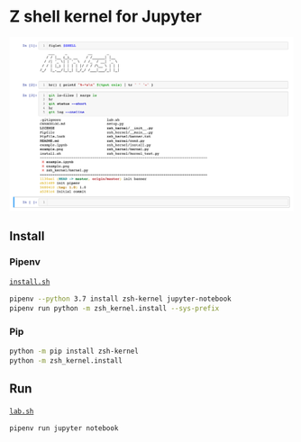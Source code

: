 # Z shell kernel for Jupyter

![example screenshot](./example.png)

## Install

### Pipenv
[`install.sh`](./install.sh)
```sh
pipenv --python 3.7 install zsh-kernel jupyter-notebook
pipenv run python -m zsh_kernel.install --sys-prefix
```

### Pip
```sh
python -m pip install zsh-kernel
python -m zsh_kernel.install
```

## Run
[`lab.sh`](./lab.sh)
```sh
pipenv run jupyter notebook
```
